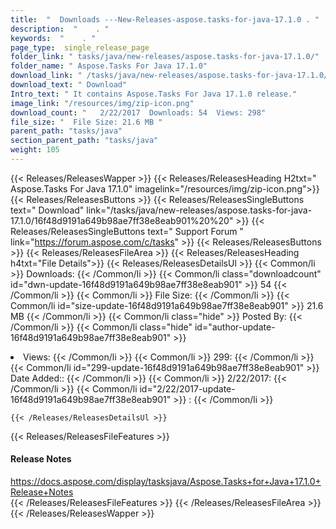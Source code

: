 ```yaml
---
title:  "  Downloads ---New-Releases-aspose.tasks-for-java-17.1.0 . " 
description:  "    . " 
keywords:  "    . " 
page_type:  single_release_page
folder_link: " tasks/java/new-releases/aspose.tasks-for-java-17.1.0/"
folder_name: " Aspose.Tasks For Java 17.1.0"
download_link: " /tasks/java/new-releases/aspose.tasks-for-java-17.1.0/16f48d9191a649b98ae7ff38e8eab901"
download_text: " Download"
Intro_text: " It contains Aspose.Tasks For Java 17.1.0 release."
image_link: "/resources/img/zip-icon.png"
download_count: "   2/22/2017  Downloads: 54  Views: 298"
file_size: "  File Size: 21.6 MB "
parent_path: "tasks/java"
section_parent_path: "tasks/java"
weight: 105
---
```


{{< Releases/ReleasesWapper >}}
  {{< Releases/ReleasesHeading H2txt=" Aspose.Tasks For Java 17.1.0" imagelink="/resources/img/zip-icon.png">}}
  {{< Releases/ReleasesButtons >}}
    {{< Releases/ReleasesSingleButtons text=" Download" link="/tasks/java/new-releases/aspose.tasks-for-java-17.1.0/16f48d9191a649b98ae7ff38e8eab901%20%20" >}}
    {{< Releases/ReleasesSingleButtons text=" Support Forum " link="https://forum.aspose.com/c/tasks" >}}
  {{< Releases/ReleasesButtons >}}
  {{< Releases/ReleasesFileArea >}}
    {{< Releases/ReleasesHeading h4txt="File Details">}}
    {{< Releases/ReleasesDetailsUl >}}
            {{< Common/li  >}} Downloads: {{< /Common/li >}} 
      {{< Common/li class="downloadcount" id="dwn-update-16f48d9191a649b98ae7ff38e8eab901" >}} 54 {{< /Common/li >}} 
      {{< Common/li  >}} File Size: {{< /Common/li >}} 
      {{< Common/li id="size-update-16f48d9191a649b98ae7ff38e8eab901" >}} 21.6 MB {{< /Common/li >}} 
      {{< Common/li  class="hide" >}} Posted By: {{< /Common/li >}} 
      {{< Common/li class="hide" id="author-update-16f48d9191a649b98ae7ff38e8eab901" >}} <li>Views: {{< /Common/li >}} 
      {{< Common/li  >}} 299: {{< /Common/li >}} 
      {{< Common/li id="299-update-16f48d9191a649b98ae7ff38e8eab901" >}} Date Added:: {{< /Common/li >}} 
      {{< Common/li  >}} 2/22/2017: {{< /Common/li >}} 
      {{< Common/li id="2/22/2017-update-16f48d9191a649b98ae7ff38e8eab901" >}} : {{< /Common/li >}} 

    {{< /Releases/ReleasesDetailsUl >}}

  {{< Releases/ReleasesFileFeatures >}}
      <h4>Release Notes</h4><div><a href="https://docs.aspose.com/display/tasksjava/Aspose.Tasks+for+Java+17.1.0+Release+Notes">https://docs.aspose.com/display/tasksjava/Aspose.Tasks+for+Java+17.1.0+Release+Notes</a></div>
  {{< /Releases/ReleasesFileFeatures >}}
 {{< /Releases/ReleasesFileArea >}}
{{< /Releases/ReleasesWapper >}}



